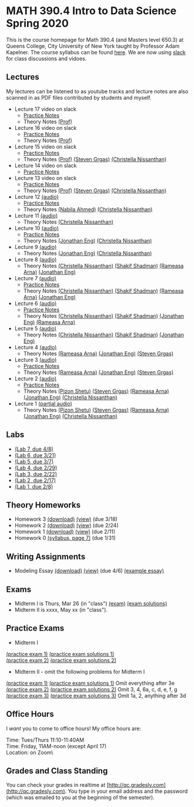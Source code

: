 # MATH 390.4 Intro to Data Science Spring 2020

This is the course homepage for Math 390.4 (and Masters level 650.3) at Queens College, City University of New York taught by Professor Adam Kapelner. The course syllabus can be found [here](https://github.com/kapelner/QC_Math_390.4_Spring_2020/blob/master/syllabus/syllabus.pdf). We are now using [slack](https://qcmath342.slack.com/) for class discussions and vidoes.

## Lectures

My lectures can be listened to as youtube tracks and lecture notes are also scanned in as PDF files contributed by students and myself.

<!-- 
* Lecture 26 video on slack
  - [Practice Notes](https://github.com/kapelner/QC_Math_390.4_Spring_2020/blob/master/practice_lectures/lec14.Rmd)
  - Theory Notes [(Prof)](https://github.com/kapelner/QC_Math_390.4_Spring_2020/blob/master/lectures/lec26kap.pdf)
* Lecture 25 video on slack
  - Theory Notes [(Prof)](https://github.com/kapelner/QC_Math_390.4_Spring_2020/blob/master/lectures/lec25kap.pdf)
* Lecture 24 video on slack
  - [Practice Notes](https://github.com/kapelner/QC_Math_390.4_Spring_2020/blob/master/practice_lectures/lec13.Rmd) 
  - Theory Notes [(Prof)](https://github.com/kapelner/QC_Math_390.4_Spring_2020/blob/master/lectures/lec24kap.pdf) 
* Lecture 23 video on slack
  - Theory Notes [(Prof)](https://github.com/kapelner/QC_Math_390.4_Spring_2020/blob/master/lectures/lec23kap.pdf)
* Lecture 22 video on slack
  - [Practice Notes](https://github.com/kapelner/QC_Math_390.4_Spring_2020/blob/master/practice_lectures/lec12.Rmd)
  - Theory Notes [(Jan Bazant)](https://github.com/kapelner/QC_Math_390.4_Spring_2020/blob/master/lectures/lec22bazant.pdf) [(Prof)](https://github.com/kapelner/QC_Math_390.4_Spring_2020/blob/master/lectures/lec22kap.pdf)
* Lecture 21 video on slack
  - Theory Notes [(Jan Bazant)](https://github.com/kapelner/QC_Math_390.4_Spring_2020/blob/master/lectures/lec21bazant.pdf) [(Prof)](https://github.com/kapelner/QC_Math_390.4_Spring_2020/blob/master/lectures/lec21kap.pdf)
* Lecture 20
  - [Practice Notes](https://github.com/kapelner/QC_Math_390.4_Spring_2020/blob/master/practice_lectures/lec11.Rmd) 
  - Theory Notes [(Prof)](https://github.com/kapelner/QC_Math_390.4_Spring_2020/blob/master/lectures/lec20kap.pdf)
* Lecture 19 video on slack
  - [Practice Notes](https://github.com/kapelner/QC_Math_390.4_Spring_2020/blob/master/practice_lectures/lec10.Rmd) 
  - Theory Notes [(Prof)](https://github.com/kapelner/QC_Math_390.4_Spring_2020/blob/master/lectures/lec19kap.pdf)
* Lecture 18 video on slack
  - Theory Notes [(Prof)](https://github.com/kapelner/QC_Math_390.4_Spring_2020/blob/master/lectures/lec18kap.pdf)-->
* Lecture 17 video on slack
  - [Practice Notes](https://github.com/kapelner/QC_Math_390.4_Spring_2020/blob/master/practice_lectures/lec11.Rmd) 
  - Theory Notes [(Prof)](https://github.com/kapelner/QC_Math_390.4_Spring_2020/blob/master/lectures/lec17kap.pdf)
* Lecture 16 video on slack
  - [Practice Notes](https://github.com/kapelner/QC_Math_390.4_Spring_2020/blob/master/practice_lectures/lec10.Rmd) 
  - Theory Notes [(Prof)](https://github.com/kapelner/QC_Math_390.4_Spring_2020/blob/master/lectures/lec16kap.pdf)
* Lecture 15 video on slack
  - [Practice Notes](https://github.com/kapelner/QC_Math_390.4_Spring_2020/blob/master/practice_lectures/lec09.Rmd) 
  - Theory Notes [(Prof)](https://github.com/kapelner/QC_Math_390.4_Spring_2020/blob/master/lectures/lec15kap.pdf) [(Steven Grgas)](https://github.com/kapelner/QC_Math_390.4_Spring_2020/blob/master/lectures/lec15grgas.pdf) [(Christella Nissanthan)](https://github.com/kapelner/QC_Math_390.4_Spring_2020/blob/master/lectures/lec15nissanthan.pdf)
* Lecture 14 video on slack
  - [Practice Notes](https://github.com/kapelner/QC_Math_390.4_Spring_2020/blob/master/practice_lectures/lec08.Rmd)
* Lecture 13 video on slack
  - [Practice Notes](https://github.com/kapelner/QC_Math_390.4_Spring_2020/blob/master/practice_lectures/lec07.Rmd)
  - Theory Notes [(Prof)](https://github.com/kapelner/QC_Math_390.4_Spring_2020/blob/master/lectures/lec13kap.pdf) [(Steven Grgas)](https://github.com/kapelner/QC_Math_390.4_Spring_2020/blob/master/lectures/lec13grgas.pdf) [(Christella Nissanthan)](https://github.com/kapelner/QC_Math_390.4_Spring_2020/blob/master/lectures/lec13nissanthan.pdf)
* Lecture 12 [(audio)](https://youtu.be/nwOlnK1VE00)
  - [Practice Notes](https://github.com/kapelner/QC_Math_390.4_Spring_2020/blob/master/practice_lectures/lec06.Rmd) 
  - Theory Notes [(Nabila Ahmed)](https://github.com/kapelner/QC_Math_390.4_Spring_2020/blob/master/lectures/lec12ahmed.pdf) [(Christella Nissanthan)](https://github.com/kapelner/QC_Math_390.4_Spring_2020/blob/master/lectures/lec12nissanthan.pdf)
* Lecture 11 [(audio)](https://youtu.be/feuRfBxttmk)
  - Theory Notes [(Christella Nissanthan)](https://github.com/kapelner/QC_Math_390.4_Spring_2020/blob/master/lectures/lec11nissanthan.pdf)
* Lecture 10 [(audio)](https://youtu.be/bK8pP0dFZZc)
  - [Practice Notes](https://github.com/kapelner/QC_Math_390.4_Spring_2020/blob/master/practice_lectures/lec05.Rmd) 
  - Theory Notes [(Jonathan Eng)](https://github.com/kapelner/QC_Math_390.4_Spring_2020/blob/master/lectures/lec10eng.pdf) [(Christella Nissanthan)](https://github.com/kapelner/QC_Math_390.4_Spring_2020/blob/master/lectures/lec10nissanthan.pdf)
* Lecture 9 [(audio)](https://youtu.be/xRs2vQFlxGQ)
  - Theory Notes [(Jonathan Eng)](https://github.com/kapelner/QC_Math_390.4_Spring_2020/blob/master/lectures/lec09eng.pdf) [(Christella Nissanthan)](https://github.com/kapelner/QC_Math_390.4_Spring_2020/blob/master/lectures/lec09nissanthan.pdf)
* Lecture 8 [(audio)](https://youtu.be/BYtJhksHKuk) 
  - Theory Notes [(Christella Nissanthan)](https://github.com/kapelner/QC_Math_390.4_Spring_2020/blob/master/lectures/lec08nissanthan.pdf) [(Shakif Shadman)](https://github.com/kapelner/QC_Math_390.4_Spring_2020/blob/master/lectures/lec08shadman.pdf) [(Rameasa Arna)](https://github.com/kapelner/QC_Math_390.4_Spring_2020/blob/master/lectures/lec08arna.pdf) [(Jonathan Eng)](https://github.com/kapelner/QC_Math_390.4_Spring_2020/blob/master/lectures/lec08eng.pdf)
* Lecture 7 [(audio)](https://youtu.be/VwDSYOSSlak)
  - [Practice Notes](https://github.com/kapelner/QC_Math_390.4_Spring_2020/blob/master/practice_lectures/lec04.Rmd) 
  - Theory Notes [(Christella Nissanthan)](https://github.com/kapelner/QC_Math_390.4_Spring_2020/blob/master/lectures/lec07nissanthan.pdf) [(Shakif Shadman)](https://github.com/kapelner/QC_Math_390.4_Spring_2020/blob/master/lectures/lec07shadman.pdf) [(Rameasa Arna)](https://github.com/kapelner/QC_Math_390.4_Spring_2020/blob/master/lectures/lec07arna.pdf) [(Jonathan Eng)](https://github.com/kapelner/QC_Math_390.4_Spring_2020/blob/master/lectures/lec07eng.pdf)
* Lecture 6 [(audio)](https://youtu.be/s1d42HsjqjQ)
  - [Practice Notes](https://github.com/kapelner/QC_Math_390.4_Spring_2020/blob/master/practice_lectures/lec03.Rmd) 
  - Theory Notes [(Christella Nissanthan)](https://github.com/kapelner/QC_Math_390.4_Spring_2020/blob/master/lectures/lec06nissanthan.pdf) [(Shakif Shadman)](https://github.com/kapelner/QC_Math_390.4_Spring_2020/blob/master/lectures/lec06shadman.pdf) [(Jonathan Eng)](https://github.com/kapelner/QC_Math_390.4_Spring_2020/blob/master/lectures/lec06eng.pdf) [(Rameasa Arna)](https://github.com/kapelner/QC_Math_390.4_Spring_2020/blob/master/lectures/lec06arna.pdf)
* Lecture 5 [(audio)](https://youtu.be/zbxScB13X5A)
  - Theory Notes [(Christella Nissanthan)](https://github.com/kapelner/QC_Math_390.4_Spring_2020/blob/master/lectures/lec05nissanthan.pdf) [(Shakif Shadman)](https://github.com/kapelner/QC_Math_390.4_Spring_2020/blob/master/lectures/lec05shadman.pdf) [(Jonathan Eng)](https://github.com/kapelner/QC_Math_390.4_Spring_2020/blob/master/lectures/lec05eng.pdf)
* Lecture 4 [(audio)](https://youtu.be/2tGtJllBnYg)
  - Theory Notes [(Rameasa Arna)](https://github.com/kapelner/QC_Math_390.4_Spring_2020/blob/master/lectures/lec04arna.pdf) [(Jonathan Eng)](https://github.com/kapelner/QC_Math_390.4_Spring_2020/blob/master/lectures/lec04eng.pdf) [(Steven Grgas)](https://github.com/kapelner/QC_Math_390.4_Spring_2020/blob/master/lectures/lec04grgas.pdf) 
* Lecture 3 [(audio)](https://youtu.be/TvdV8SLcICs)
  - [Practice Notes](https://github.com/kapelner/QC_Math_390.4_Spring_2020/blob/master/practice_lectures/lec02.Rmd)
  - Theory Notes [(Rameasa Arna)](https://github.com/kapelner/QC_Math_390.4_Spring_2020/blob/master/lectures/lec03arna.pdf) [(Jonathan Eng)](https://github.com/kapelner/QC_Math_390.4_Spring_2020/blob/master/lectures/lec03eng.pdf) [(Steven Grgas)](https://github.com/kapelner/QC_Math_390.4_Spring_2020/blob/master/lectures/lec03grgas.pdf) 
* Lecture 2 [(audio)](https://youtu.be/cUHxlgIZ5tQ)
  - [Practice Notes](https://github.com/kapelner/QC_Math_390.4_Spring_2020/blob/master/practice_lectures/lec01.Rmd)
  - Theory Notes [(Pizon Shetu)](https://github.com/kapelner/QC_Math_390.4_Spring_2020/blob/master/lectures/lec02shetu.pdf) [(Steven Grgas)](https://github.com/kapelner/QC_Math_390.4_Spring_2020/blob/master/lectures/lec02grgas.pdf) [(Rameasa Arna)](https://github.com/kapelner/QC_Math_390.4_Spring_2020/blob/master/lectures/lec02arna.pdf) [(Jonathan Eng)](https://github.com/kapelner/QC_Math_390.4_Spring_2020/blob/master/lectures/lec02eng.pdf) [(Christella Nissanthan)](https://github.com/kapelner/QC_Math_390.4_Spring_2020/blob/master/lectures/lec02nissanthan.pdf) 
* Lecture 1 [(partial audio)](https://youtu.be/9cQ8NU-wKgU) 
  - Theory Notes [(Pizon Shetu)](https://github.com/kapelner/QC_Math_390.4_Spring_2020/blob/master/lectures/lec01shetu.pdf) [(Steven Grgas)](https://github.com/kapelner/QC_Math_390.4_Spring_2020/blob/master/lectures/lec01grgas.pdf) [(Rameasa Arna)](https://github.com/kapelner/QC_Math_390.4_Spring_2020/blob/master/lectures/lec01arna.pdf) [(Jonathan Eng)](https://github.com/kapelner/QC_Math_390.4_Spring_2020/blob/master/lectures/lec01eng.pdf) [(Christella Nissanthan)](https://github.com/kapelner/QC_Math_390.4_Spring_2020/blob/master/lectures/lec01nissanthan.pdf)

## Labs

<!--
* [(Lab 10, due 5/12)](https://github.com/kapelner/QC_Math_390.4_Spring_2020/blob/master/labs/lab09.Rmd)
* [(Lab 9, due 4/14)](https://github.com/kapelner/QC_Math_390.4_Spring_2020/blob/master/labs/lab09.Rmd)
* [(Lab 8, due 4/07)](https://github.com/kapelner/QC_Math_390.4_Spring_2020/blob/master/labs/lab08.Rmd)-->
* [(Lab 7, due 4/8)](https://github.com/kapelner/QC_Math_390.4_Spring_2020/blob/master/labs/lab07.Rmd)
* [(Lab 6, due 3/21)](https://github.com/kapelner/QC_Math_390.4_Spring_2020/blob/master/labs/lab06.Rmd)
* [(Lab 5, due 3/7)](https://github.com/kapelner/QC_Math_390.4_Spring_2020/blob/master/labs/lab05.Rmd)
* [(Lab 4, due 2/29)](https://github.com/kapelner/QC_Math_390.4_Spring_2020/blob/master/labs/lab04.Rmd)
* [(Lab 3, due 2/22)](https://github.com/kapelner/QC_Math_390.4_Spring_2020/blob/master/labs/lab03.Rmd)
* [(Lab 2, due 2/17)](https://github.com/kapelner/QC_Math_390.4_Spring_2020/blob/master/labs/lab02.Rmd)
* [(Lab 1, due 2/8)](https://github.com/kapelner/QC_Math_390.4_Spring_2020/blob/master/labs/lab01.Rmd)

## Theory Homeworks

<!--
* Homework 6 [(download)](https://github.com/kapelner/QC_Math_390.4_Spring_2020/blob/master/homeworks/hw05/hw05t.pdf?raw=true) [(view)](https://github.com/kapelner/QC_Math_390.4_Spring_2020/blob/master/homeworks/hw05/hw05t.pdf) (due 5/18)
* Homework 5 [(download)](https://github.com/kapelner/QC_Math_390.4_Spring_2020/blob/master/homeworks/hw05/hw05t.pdf?raw=true) [(view)](https://github.com/kapelner/QC_Math_390.4_Spring_2020/blob/master/homeworks/hw05/hw05t.pdf) (due 4/18)
* Homework 4 [(download)](https://github.com/kapelner/QC_Math_390.4_Spring_2020/blob/master/homeworks/hw04/hw04t.pdf?raw=true) [(view)](https://github.com/kapelner/QC_Math_390.4_Spring_2020/blob/master/homeworks/hw04/hw04t.pdf) (due 4/7)-->
* Homework 3 [(download)](https://github.com/kapelner/QC_Math_390.4_Spring_2020/blob/master/homeworks/hw03/hw03t.pdf?raw=true) [(view)](https://github.com/kapelner/QC_Math_390.4_Spring_2020/blob/master/homeworks/hw03/hw03t.pdf) (due 3/18)
* Homework 2 [(download)](https://github.com/kapelner/QC_Math_390.4_Spring_2020/blob/master/homeworks/hw02/hw02t.pdf?raw=true) [(view)](https://github.com/kapelner/QC_Math_390.4_Spring_2020/blob/master/homeworks/hw02/hw02t.pdf) (due 2/24)
* Homework 1 [(download)](https://github.com/kapelner/QC_Math_390.4_Spring_2020/blob/master/homeworks/hw01/hw01t.pdf?raw=true) [(view)](https://github.com/kapelner/QC_Math_390.4_Spring_2020/blob/master/homeworks/hw01/hw01t.pdf) (due 2/11)
* Homework 0 [(syllabus, page 7)](https://github.com/kapelner/QC_Math_390.4_Spring_2020/blob/master/syllabus/syllabus.pdf?raw=true) (due 1/31)

## Writing Assignments
<!--
* Final Project [(download)](https://github.com/kapelner/QC_Math_390.4_Spring_2020/blob/master/writing_assignments/final_project.pdf?raw=true) [(view)](https://github.com/kapelner/QC_Math_390.4_Spring_2020/blob/master/writing_assignments/final_project.pdf) (due 5/23 by email)-->
* Modeling Essay [(download)](https://github.com/kapelner/QC_Math_390.4_Spring_2020/blob/master/writing_assignments/modeling_essay.pdf?raw=true) [(view)](https://github.com/kapelner/QC_Math_390.4_Spring_2020/blob/master/writing_assignments/modeling_essay.pdf) (due 4/6) [(example essay)](https://github.com/kapelner/QC_Math_390.4_Spring_2020/blob/master/writing_assignments/modeling_essay_example.pdf)


## Exams

* Midterm I is Thurs, Mar 26 (in "class") [(exam)](https://github.com/kapelner/QC_Math_390.4_Spring_2020/blob/master/exams/midterm1/midterm1.pdf) [(exam solutions)](https://github.com/kapelner/QC_Math_390.4_Spring_2020/blob/master/exams/midterm1/midterm1_solutions.pdf)
* Midterm II is xxxx, May xx (in "class").


## Practice Exams

* Midterm I

[(practice exam 1)](https://github.com/kapelner/QC_Math_390.4_Spring_2019/blob/master/exams/midterm1/midterm1.pdf) [(practice exam solutions 1)](https://github.com/kapelner/QC_Math_390.4_Spring_2019/blob/master/exams/midterm1/midterm1_solutions.pdf)\
[(practice exam 2)](https://github.com/kapelner/QC_Math_390.4_Spring_2018/blob/master/exams/midterm1/midterm1.pdf) [(practice exam solutions 2)](https://github.com/kapelner/QC_Math_390.4_Spring_2018/blob/master/exams/midterm1/midterm1_solutions.pdf)

* Midterm II - omit the following problems for Midterm I

[(practice exam 1)](https://github.com/kapelner/QC_Math_390.4_Spring_2019/blob/master/exams/midterm2/midterm2.pdf) [(practice exam solutions 1)](https://github.com/kapelner/QC_Math_390.4_Spring_2019/blob/master/exams/midterm2/midterm2_solutions.pdf) Omit everything after 3e  \
[(practice exam 2)](https://github.com/kapelner/QC_Math_390.4_Spring_2018/blob/master/exams/midterm2/midterm2.pdf) [(practice exam solutions 2)](https://github.com/kapelner/QC_Math_390.4_Spring_2018/blob/master/exams/midterm2/midterm2_solutions.pdf) Omit 3, 4, 6a, c, d, e, f, g \
[(practice exam 3)](https://github.com/kapelner/QC_Math_390.4_Spring_2018/blob/master/exams/final/final.pdf) [(practice exam solutions 3)](https://github.com/kapelner/QC_Math_390.4_Spring_2018/blob/master/exams/final/final_solutions.pdf) Omit 1a, 2, anything after 3d

## Office Hours

I *want* you to come to office hours! My office hours are:

Time: Tues/Thurs 11:10-11:40AM\
Time: Friday, 11AM-noon (except April 17)\
Location: on Zoom\

<!--In addition, the TA, Moshe Weiss will hold office hours as well:

Time: Wed 2-3PM\
Location: Kiely Hall 5th floor math lounge-->

## Grades and Class Standing

You can check your grades in realtime at [http://qc.gradesly.com](http://qc.gradesly.com). You type in your email address and the password (which was emailed to you at the beginning of the semester).